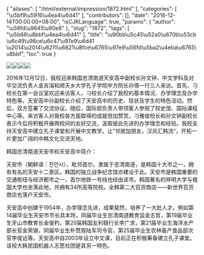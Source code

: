 {
    "aliases": [
        "/html/external/impression/1872.html"
    ],
    "categories": [
        "\u5bf9\u5916\u4ea4\u6d41"
    ],
    "contributors": [],
    "date": "2016-12-14T00:00:00+08:00",
    "isCJKLanguage": true,
    "params": {
        "author": "\u56fd\u9645\u90e8"
    },
    "slug": "1872",
    "tags": [
        "\u5b66\u8bbf\u4ea4\u6d41"
    ],
    "title": "\u90bb\u5c45\u52a0\u670b\u53cb \u6c49\u98ce\u6c47\u97e9\u6d41 \u2014\u2014\u6211\u6821\u8fce\u6765\u97e9\u56fd\u5ba2\u4eba\u6765\u8bbf",
    "toc": true
}

![](https://cdn.tfls.online/mirror/full/5d11a9958883ef7e30c1ace617233f67ba0c440b.jpg)![](https://cdn.tfls.online/mirror/full/b108f656ac365963a8e51fa95b3287ddcbaa7d69.jpg)![](https://cdn.tfls.online/mirror/full/304ba934d18be98fa3b4f40e086b6ca087fb5758.jpg)![](https://cdn.tfls.online/mirror/full/a73ba57968e13d2414e0eb6394e2c4f377a5781f.jpg)




 



2016年12月12日，我校迎来韩国忠清南道天安高中副校长孙文钟、中文学科及对华交流负责人金吉溶和顺天乡大学孔子学院中方院长孙倩一行三人来访。首先，刁校长在第一会议室欢迎来访客人，刁校长介绍了我校的基本情况、办学理念及办学特色等。天安高中孙副校长介绍了天安高中的历史、现状及学生的特色活动。然后，双方签署了交流协议。随后，国际部负责人带领客人参观了校史馆、国际课程中心等。来访客人对我校各方面取得的成就倍加赞赏。刁雅俊校长和孙文钟副校长表示今后将积极开展两校间的友好交流，汲取彼此先进的办学理念和经验。我校支持天安高中建立孔子课堂和开展中文教学。让“邻居加朋友，汉风汇韩流”，开拓一片更加广阔的中韩文化交流天地。




韩国忠清南道天安市和天安高中简介：




天安市（朝鲜语：천안시），毗邻首尔，隶属于忠清南道，是韩国十大市之一，拥有有名的天安十二景区。韩国的独立战争纪念馆亦建设于此。天安市是韩国重要的交通枢纽与经济都市之一，首尔地铁一号线也经由该市。韩国著名的祥明大学与檀国大学也坐落此地，共拥有34所高等院校。全韩第二大百货商店——新世界百货商店也落户天安市。




天安高中创建于1954年，办学理念先进，成果斐然，培养了一大批人才。例如第14届毕业生天安市市长具本玲，同届毕业生忠清南道教育监金志哲，第19届毕业生牙山市教育长金俊杓，第20届韩国友利银行长李广求，第21届毕业生海洋水产部长官金荣锡，同届毕业生朴赞周陆军司令官，第25届毕业生农林畜产食品部次官李俊远等。天安高中自2003年设立中文课，目前正在积极筹备建立孔子课堂。该校大韩民国机器人志愿社团是其另一特色。



  


  




